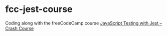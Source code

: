 # fcc-jest-course

Coding along with the freeCodeCamp course [JavaScript Testing with Jest – Crash Course](https://www.youtube.com/watch?v=IPiUDhwnZxA)
